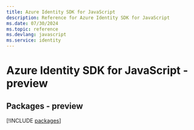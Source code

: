 ```yaml
---
title: Azure Identity SDK for JavaScript
description: Reference for Azure Identity SDK for JavaScript
ms.date: 07/30/2024
ms.topic: reference
ms.devlang: javascript
ms.service: identity
---
```

# Azure Identity SDK for JavaScript - preview
## Packages - preview
[!INCLUDE [packages](identity-index.md)]